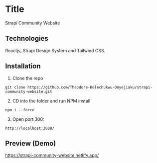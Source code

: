 # Title
Strapi Community Website

## Technologies
Reactjs, Strapi Design System and Tailwind CSS.

## Installation
1. Clone the repo
```
git clone https://github.com/Theodore-Kelechukwu-Onyejiaku/strapi-community-website.git
```

2. CD into the folder and run NPM install

```
npm i --force
```
3. Open port 300:
```
http://localhost:3000/
```

## Preview (Demo)
https://strapi-community-website.netlify.app/